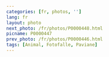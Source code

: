 ```yaml
---
categories: [fr, photos, '']
lang: fr
layout: photo
next_photo: /fr/photos/P0000448.html
picname: P0000447
prev_photo: /fr/photos/P0000446.html
tags: [Animal, Fotofalle, Paviane]
---
```

